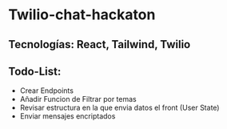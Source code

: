 # Twilio-chat-hackaton
<h2>Tecnologías: React, Tailwind, Twilio</h2> 
<h2>Todo-List: </h2>
<ul>
    <li>Crear Endpoints</li>
    <li>Añadir Funcion de Filtrar por temas</li>
    <li>Revisar estructura en la que envia datos el front (User State)</li>
    <li>Enviar mensajes encriptados </li>
</ul> 
